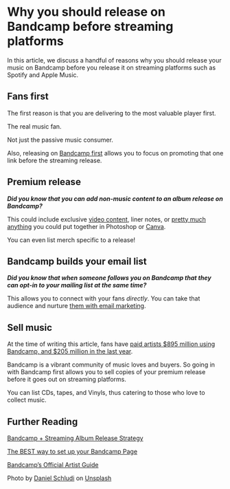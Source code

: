 # Why you should release on Bandcamp before streaming platforms



In this article, we discuss a handful of reasons why you should release your music on Bandcamp before you release it on streaming platforms such as Spotify and Apple Music.

Fans first
----------

The first reason is that you are delivering to the most valuable player first.

The real music fan.

Not just the passive music consumer.

Also, releasing on [Bandcamp first](https://unlockyoursound.com/bandcamp-streaming-strategy/) allows you to focus on promoting that one link before the streaming release.

Premium release
---------------

***Did you know that you can add non-music content to an album release on Bandcamp?***

This could include exclusive [video content](https://get.bandcamp.help/hc/en-us/articles/360007803194-How-do-I-upload-a-video-), liner notes, or [pretty much anything](https://get.bandcamp.help/hc/en-us/articles/360007902133-What-file-types-can-I-include-as-bonus-items-in-an-album-download-) you could put together in Photoshop or [Canva](https://www.canva.com/).

You can even list merch specific to a release!

Bandcamp builds your email list
-------------------------------

***Did you know that when someone follows you on Bandcamp that they can opt-in to your mailing list at the same time?***

This allows you to connect with your fans *directly*. You can take that audience and nurture [them with email marketing](https://unlockyoursound.com/email-marketing-music/).

Sell music
----------

At the time of writing this article, fans have [paid artists $895 million using Bandcamp, and $205 million in the last year](https://unlockyoursound.com/people-do-buy-music-actually/).

Bandcamp is a vibrant community of music loves and buyers. So going in with Bandcamp first allows you to sell copies of your premium release before it goes out on streaming platforms.

You can list CDs, tapes, and Vinyls, thus catering to those who love to collect music.

Further Reading
---------------

[Bandcamp + Streaming Album Release Strategy](https://unlockyoursound.com/bandcamp-streaming-strategy/)

[The BEST way to set up your Bandcamp Page](https://unlockyoursound.com/format-bandcamp-page/)

[Bandcamp’s Official Artist Guide](https://bandcamp.com/guide)

Photo by [Daniel Schludi](https://unsplash.com/@schluditsch?utm_source=unsplash&utm_medium=referral&utm_content=creditCopyText) on [Unsplash](https://unsplash.com/s/photos/cassette?utm_source=unsplash&utm_medium=referral&utm_content=creditCopyText)

  

